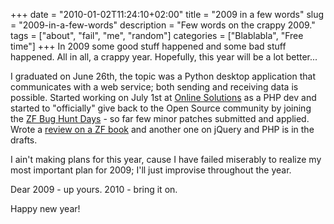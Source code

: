 +++
date = "2010-01-02T11:24:10+02:00"
title = "2009 in a few words"
slug = "2009-in-a-few-words"
description = "Few words on the crappy 2009."
tags = ["about", "fail", "me", "random"]
categories = ["Blablabla", "Free time"]
+++
In 2009 some good stuff happened and some bad stuff happened. All in all, a crappy year. Hopefully, this year will be a lot better...

I graduated on June 26th, the topic was a Python desktop application that communicates with a web service; both sending and receiving data is possible. Started working on July 1st at <a href="http://theonlinesolutions.com/">Online Solutions</a> as a PHP dev and started to "officially" give back to the Open Source community by joining the <a href="http://robertbasic.com/blog/zend-framework-bug-hunt-days/">ZF Bug Hunt Days</a> - so far few minor patches submitted and applied. Wrote a <a href="http://robertbasic.com/blog/zend-framework-18-web-application-development-book-review/">review on a ZF book</a> and another one on jQuery and PHP is in the drafts.

I ain't making plans for this year, cause I have failed miserably to realize my most important plan for 2009; I'll just improvise throughout the year.

Dear 2009 - up yours. 2010 - bring it on.

Happy new year!
